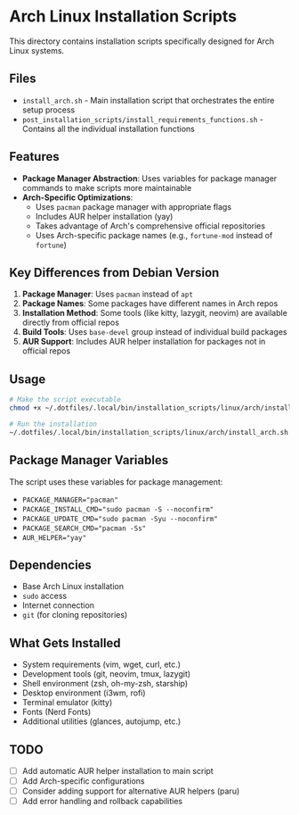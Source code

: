 # Arch Linux Installation Scripts

This directory contains installation scripts specifically designed for Arch Linux systems.

## Files

- `install_arch.sh` - Main installation script that orchestrates the entire setup process
- `post_installation_scripts/install_requirements_functions.sh` - Contains all the individual installation functions

## Features

- **Package Manager Abstraction**: Uses variables for package manager commands to make scripts more maintainable
- **Arch-Specific Optimizations**: 
  - Uses `pacman` package manager with appropriate flags
  - Includes AUR helper installation (yay)
  - Takes advantage of Arch's comprehensive official repositories
  - Uses Arch-specific package names (e.g., `fortune-mod` instead of `fortune`)

## Key Differences from Debian Version

1. **Package Manager**: Uses `pacman` instead of `apt`
2. **Package Names**: Some packages have different names in Arch repos
3. **Installation Method**: Some tools (like kitty, lazygit, neovim) are available directly from official repos
4. **Build Tools**: Uses `base-devel` group instead of individual build packages
5. **AUR Support**: Includes AUR helper installation for packages not in official repos

## Usage

```bash
# Make the script executable
chmod +x ~/.dotfiles/.local/bin/installation_scripts/linux/arch/install_arch.sh

# Run the installation
~/.dotfiles/.local/bin/installation_scripts/linux/arch/install_arch.sh
```

## Package Manager Variables

The script uses these variables for package management:
- `PACKAGE_MANAGER="pacman"`
- `PACKAGE_INSTALL_CMD="sudo pacman -S --noconfirm"`
- `PACKAGE_UPDATE_CMD="sudo pacman -Syu --noconfirm"`
- `PACKAGE_SEARCH_CMD="pacman -Ss"`
- `AUR_HELPER="yay"`

## Dependencies

- Base Arch Linux installation
- `sudo` access
- Internet connection
- `git` (for cloning repositories)

## What Gets Installed

- System requirements (vim, wget, curl, etc.)
- Development tools (git, neovim, tmux, lazygit)
- Shell environment (zsh, oh-my-zsh, starship)
- Desktop environment (i3wm, rofi)
- Terminal emulator (kitty)
- Fonts (Nerd Fonts)
- Additional utilities (glances, autojump, etc.)

## TODO

- [ ] Add automatic AUR helper installation to main script
- [ ] Add Arch-specific configurations
- [ ] Consider adding support for alternative AUR helpers (paru)
- [ ] Add error handling and rollback capabilities 